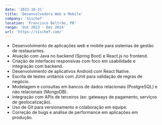 ```yaml
---
date: '2023-10-31'
title: 'Desenvolvedora Web e Mobile'
company: 'Sischef'
location: 'Francisco Beltrão, PR'
range: 'Out 2023 - Dez 2024'
url: 'https://sischef.com/'
---
```


- Desenvolvimento de aplicações web e mobile para sistemas de gestão de restaurantes.
- Atuação com Java no backend (Spring Boot) e React.js no frontend.
- Criação de interfaces responsivas com foco em usabilidade e integração com backend.
- Desenvolvimento de aplicativos Android com React Native.
- Escrita de testes unitários com JUnit para validação de regras de negócio.
- Modelagem e consultas em bancos de dados relacionais (PostgreSQL) e não relacionais (MongoDB).
- Integração com APIs de terceiros (ex: gateways de pagamento, serviços de geolocalização).
- Uso de Git para versionamento e colaboração em equipe.
- Correção de bugs e análise de performance em aplicações em produção.
